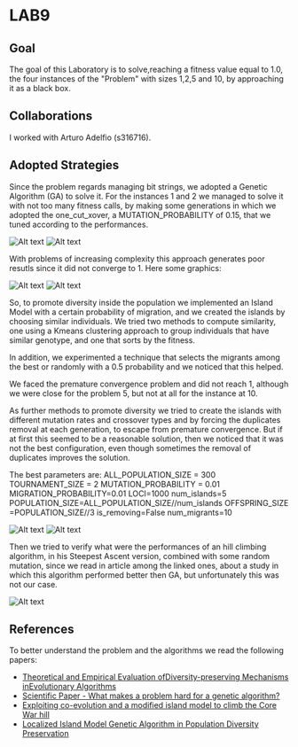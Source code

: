 # LAB9
## Goal

The goal of this Laboratory is to solve,reaching a fitness value equal to 1.0, the four instances of the "Problem" with sizes 1,2,5 and 10, by approaching it as a black box.

## Collaborations
I worked with Arturo Adelfio (s316716).

## Adopted Strategies

Since the problem regards managing bit strings, we adopted a Genetic Algorithm (GA) to solve it. For the instances 1 and 2 we managed to solve it with not too many fitness calls, by making some generations in which we adopted the one_cut_xover, a MUTATION_PROBABILITY of 0.15, that we tuned according to the performances.

![Alt text](images/image.png)
![Alt text](images/image-1.png)


With problems of increasing complexity this approach generates poor resutls since it did not converge to 1. Here some graphics:

![Alt text](images/image-4.png)
![Alt text](images/image-5.png)

So, to promote diversity inside the population we implemented an Island Model with a certain probability of migration, and we created the islands by choosing similar individuals. We tried two methods to compute similarity, one using a Kmeans clustering approach to group individuals that have similar genotype, and one that sorts by the fitness.

In addition, we experimented a technique that selects the migrants among the best or randomly with a 0.5 probability and we noticed that this helped. 

We faced the premature convergence problem and did not reach 1, although we were close for the problem 5, but not at all for the instance at 10.

As further methods to promote diversity we tried to create the islands with different mutation rates and crossover types and by forcing the duplicates removal at each generation, to escape from premature convergence. But if at first this seemed to be a reasonable solution, then we noticed that it was not the best configuration, even though sometimes the removal of duplicates improves the solution.

The best parameters are:
ALL_POPULATION_SIZE = 300
TOURNAMENT_SIZE = 2
MUTATION_PROBABILITY = 0.01
MIGRATION_PROBABILITY=0.01
LOCI=1000
num_islands=5
POPULATION_SIZE=ALL_POPULATION_SIZE//num_islands
OFFSPRING_SIZE =POPULATION_SIZE//3
is_removing=False
num_migrants=10

![Alt text](images/image-2.png)
![Alt text](images/image-3.png)


Then we tried to verify what were the performances of an hill climbing algorithm, in his Steepest Ascent version, combined with some random mutation, since we read in article among the linked ones, about a study in which this algorithm performed better then GA, but unfortunately this was not our case.

![Alt text](images/image-6.png)

## References

To better understand the problem and the algorithms we read the following papers:

- [Theoretical and Empirical Evaluation ofDiversity-preserving Mechanisms inEvolutionary Algorithms](https://core.ac.uk/reader/189841880)
- [Scientific Paper - What makes a problem hard for a genetic algorithm?](https://link.springer.com/article/10.1007/BF00993046)
- [Exploiting co-evolution and a modified island model to climb the Core War hill](https://ieeexplore.ieee.org/document/1299947)
- [Localized Island Model Genetic Algorithm in Population Diversity Preservation](https://www.researchgate.net/publication/321795647_Localized_Island_Model_Genetic_Algorithm_in_Population_Diversity_Preservation)